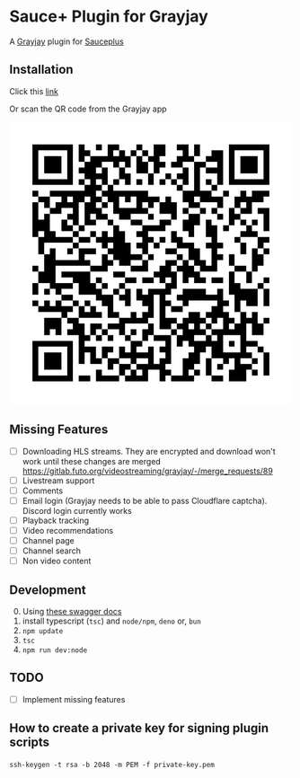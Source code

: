 # Sauce+ Plugin for Grayjay

A [Grayjay](https://grayjay.app) plugin for [Sauceplus](https://sauceplus.com)

## Installation


Click this [link](grayjay://plugin/https://github.com/acidcoke/grayjay-sauceplus/releases/latest/download/config.json)

Or scan the QR code from the Grayjay app

[![Scan this QR code in the Grayjay app to install this Sauceplus plugin for Grayjay](assets/qr.svg)](grayjay://plugin/https://github.com/acidcoke/grayjay-sauceplus/releases/latest/download/config.json)

## Missing Features

-   [ ] Downloading HLS streams. They are encrypted and download won't work until these changes are
    merged
    <https://gitlab.futo.org/videostreaming/grayjay/-/merge_requests/89>
-   [ ] Livestream support
-   [ ] Comments
-   [ ] Email login (Grayjay needs to be able to pass Cloudflare captcha). Discord login currently works
-   [ ] Playback tracking
-   [ ] Video recommendations
-   [ ] Channel page
-   [ ] Channel search
-   [ ] Non video content

## Development

0. Using [these swagger docs](https://jman012.github.io/SauceplusAPIDocs/SwaggerUI-full/)
1. install typescript (`tsc`) and `node/npm`, `deno` or, `bun`
2. `npm update`
3. `tsc`
4. `npm run dev:node`

## TODO

- [ ] Implement missing features

## How to create a private key for signing plugin scripts

`ssh-keygen -t rsa -b 2048 -m PEM -f private-key.pem`
